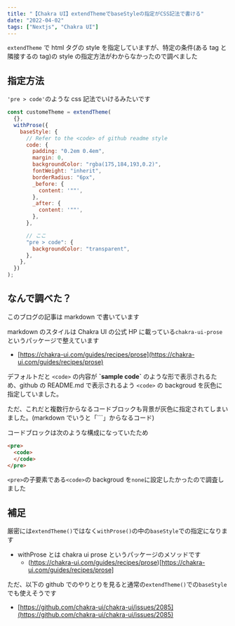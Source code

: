 ```yaml
---
title: "【Chakra UI】extendThemeでbaseStyleの指定がCSS記法で書ける"
date: "2022-04-02"
tags: ["Nextjs", "Chakra UI"]
---
```


`extendTheme` で html タグの style を指定していますが、特定の条件(ある tag と隣接するの tag)の style の指定方法がわからなかったので調べました

## 指定方法

`'pre > code'`のような css 記法でいけるみたいです

```js
const customeTheme = extendTheme(
  {},
  withProse({
    baseStyle: {
      // Refer to the <code> of github readme style
      code: {
        padding: "0.2em 0.4em",
        margin: 0,
        backgroundColor: "rgba(175,184,193,0.2)",
        fontWeight: "inherit",
        borderRadius: "6px",
        _before: {
          content: '""',
        },
        _after: {
          content: '""',
        },
      },

      // ここ
      "pre > code": {
        backgroundColor: "transparent",
      },
    },
  })
);
```

## なんで調べた？

このブログの記事は markdown で書いています

markdown のスタイルは Chakra UI の公式 HP に載っている`chakra-ui-prose`というパッケージで整えています

- [https://chakra-ui.com/guides/recipes/prose](https://chakra-ui.com/guides/recipes/prose)

デフォルトだと `<code>` の内容が **\`sample code\`** のような形で表示されるため、github の README.md で表示されるよう `<code>` の backgroud を灰色に指定していました。

ただ、これだと複数行からなるコードブロックも背景が灰色に指定されてしまいました。(markdown でいうと「```」からなるコード)

コードブロックは次のような構成になっていたため

```html
<pre>
  <code>
  </code>
</pre>
```

`<pre>`の子要素である`<code>`の backgroud を`none`に設定したかったので調査しました

## 補足

厳密には`extendTheme()`ではなく`withProse()`の中の`baseStyle`での指定になります

- withProse とは chakra ui prose というパッケージのメソッドです
  - (https://chakra-ui.com/guides/recipes/prose)[https://chakra-ui.com/guides/recipes/prose]

ただ、以下の github でのやりとりを見ると通常の`extendTheme()`での`baseStyle`でも使えそうです

- [https://github.com/chakra-ui/chakra-ui/issues/2085](https://github.com/chakra-ui/chakra-ui/issues/2085)
